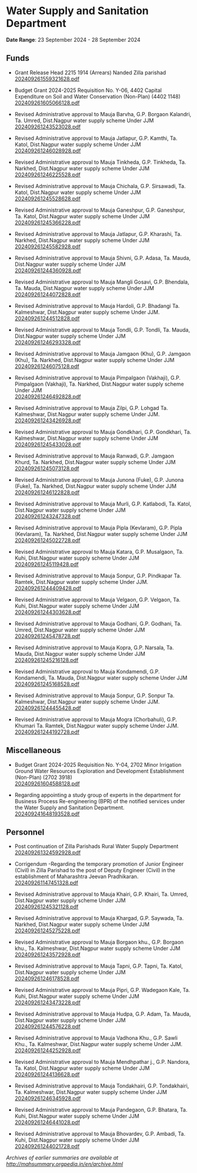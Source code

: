# Water Supply and Sanitation Department

**Date Range**: 23 September 2024 - 28 September 2024


## Funds
- Grant Release Head 2215 1914 (Arrears) Nanded Zilla parishad\
  [202409261559321628.pdf](https://gr.maharashtra.gov.in/Site/Upload/Government%20Resolutions/English/202409261559321628.pdf)

- Budget Grant 2024-2025 Requisition No. Y-06, 4402 Capital Expenditure on Soil and Water Conservation (Non-Plan) (4402 1148)\
  [202409261605066128.pdf](https://gr.maharashtra.gov.in/Site/Upload/Government%20Resolutions/English/202409261605066128.pdf)

- Revised Administrative approval to Mauja Barvha, G.P. Borgaon Kalandri, Ta. Umred, Dist.Nagpur water supply scheme Under JJM\
  [202409261243523028.pdf](https://gr.maharashtra.gov.in/Site/Upload/Government%20Resolutions/English/202409261243523028.pdf)

- Revised Administrative approval to Mauja Jatlapur, G.P. Kamthi, Ta. Katol, Dist.Nagpur water supply scheme Under JJM\
  [202409261246028928.pdf](https://gr.maharashtra.gov.in/Site/Upload/Government%20Resolutions/English/202409261246028928.pdf)

- Revised Administrative approval to Mauja Tinkheda, G.P. Tinkheda, Ta. Narkhed, Dist.Nagpur water supply scheme Under JJM\
  [202409261246225528.pdf](https://gr.maharashtra.gov.in/Site/Upload/Government%20Resolutions/English/202409261246225528.pdf)

- Revised Administrative approval to Mauja Chichala, G.P. Sirsawadi, Ta. Katol, Dist.Nagpur water supply scheme Under JJM\
  [202409261245528628.pdf](https://gr.maharashtra.gov.in/Site/Upload/Government%20Resolutions/English/202409261245528628.pdf)

- Revised Administrative approval to Mauja Ganeshpur, G.P. Ganeshpur, Ta. Katol, Dist.Nagpur water supply scheme Under JJM\
  [202409261245366228.pdf](https://gr.maharashtra.gov.in/Site/Upload/Government%20Resolutions/English/202409261245366228.pdf)

- Revised Administrative approval to Mauja Jatlapur, G.P. Kharashi, Ta. Narkhed, Dist.Nagpur water supply scheme Under JJM\
  [202409261245582928.pdf](https://gr.maharashtra.gov.in/Site/Upload/Government%20Resolutions/English/202409261245582928.pdf)

- Revised Administrative approval to Mauja Shivni, G.P. Adasa, Ta. Mauda, Dist.Nagpur water supply scheme Under JJM\
  [202409261244360928.pdf](https://gr.maharashtra.gov.in/Site/Upload/Government%20Resolutions/English/202409261244360928.pdf)

- Revised Administrative approval to Mauja Mangli Gosavi, G.P. Bhendala, Ta. Mauda, Dist.Nagpur water supply scheme Under JJM\
  [202409261244072828.pdf](https://gr.maharashtra.gov.in/Site/Upload/Government%20Resolutions/English/202409261244072828.pdf)

- Revised Administrative approval to Mauja Hardoli, G.P. Bhadangi Ta. Kalmeshwar, Dist.Nagpur water supply scheme Under JJM.\
  [202409261244512828.pdf](https://gr.maharashtra.gov.in/Site/Upload/Government%20Resolutions/English/202409261244512828.pdf)

- Revised Administrative approval to Mauja Tondli, G.P. Tondli, Ta. Mauda, Dist.Nagpur water supply scheme Under JJM\
  [202409261246293328.pdf](https://gr.maharashtra.gov.in/Site/Upload/Government%20Resolutions/English/202409261246293328.pdf)

- Revised Administrative approval to Mauja Jamgaon (Khu), G.P. Jamgaon (Khu), Ta. Narkhed, Dist.Nagpur water supply scheme Under JJM\
  [202409261246075128.pdf](https://gr.maharashtra.gov.in/Site/Upload/Government%20Resolutions/English/202409261246075128.pdf)

- Revised Administrative approval to Mauja Pimpalgaon (Vakhaji), G.P. Pimpalgaon (Vakhaji), Ta. Narkhed, Dist.Nagpur water supply scheme Under JJM\
  [202409261246492828.pdf](https://gr.maharashtra.gov.in/Site/Upload/Government%20Resolutions/English/202409261246492828.pdf)

- Revised Administrative approval to Mauja Zilpi, G.P. Lohgad Ta. Kalmeshwar, Dist.Nagpur water supply scheme Under JJM.\
  [202409261243426928.pdf](https://gr.maharashtra.gov.in/Site/Upload/Government%20Resolutions/English/202409261243426928.pdf)

- Revised Administrative approval to Mauja Gondkhari, G.P. Gondkhari, Ta. Kalmeshwar, Dist.Nagpur water supply scheme Under JJM\
  [202409261245433028.pdf](https://gr.maharashtra.gov.in/Site/Upload/Government%20Resolutions/English/202409261245433028.pdf)

- Revised Administrative approval to Mauja Ranwadi, G.P. Jamgaon Khurd, Ta. Narkhed, Dist.Nagpur water supply scheme Under JJM\
  [202409261245073128.pdf](https://gr.maharashtra.gov.in/Site/Upload/Government%20Resolutions/English/202409261245073128.pdf)

- Revised Administrative approval to Mauja Junona (Fuke), G.P. Junona (Fuke), Ta. Narkhed, Dist.Nagpur water supply scheme Under JJM\
  [202409261246122828.pdf](https://gr.maharashtra.gov.in/Site/Upload/Government%20Resolutions/English/202409261246122828.pdf)

- Revised Administrative approval to Mauja Murli, G.P. Katlabodi, Ta. Katol, Dist.Nagpur water supply scheme Under JJM\
  [202409261243247328.pdf](https://gr.maharashtra.gov.in/Site/Upload/Government%20Resolutions/English/202409261243247328.pdf)

- Revised Administrative approval to Mauja Pipla (Kevlaram), G.P. Pipla (Kevlaram), Ta. Narkhed, Dist.Nagpur water supply scheme Under JJM\
  [202409261245022728.pdf](https://gr.maharashtra.gov.in/Site/Upload/Government%20Resolutions/English/202409261245022728.pdf)

- Revised Administrative approval to Mauja Katara, G.P. Musalgaon, Ta. Kuhi, Dist.Nagpur water supply scheme Under JJM\
  [202409261245119428.pdf](https://gr.maharashtra.gov.in/Site/Upload/Government%20Resolutions/English/202409261245119428.pdf)

- Revised Administrative approval to Mauja Sonpur, G.P. Pindkapar Ta. Ramtek, Dist.Nagpur water supply scheme Under JJM.\
  [202409261244409428.pdf](https://gr.maharashtra.gov.in/Site/Upload/Government%20Resolutions/English/202409261244409428.pdf)

- Revised Administrative approval to Mauja Velgaon, G.P. Velgaon, Ta. Kuhi, Dist.Nagpur water supply scheme Under JJM\
  [202409261244303628.pdf](https://gr.maharashtra.gov.in/Site/Upload/Government%20Resolutions/English/202409261244303628.pdf)

- Revised Administrative approval to Mauja Godhani, G.P. Godhani, Ta. Umred, Dist.Nagpur water supply scheme Under JJM\
  [202409261245478728.pdf](https://gr.maharashtra.gov.in/Site/Upload/Government%20Resolutions/English/202409261245478728.pdf)

- Revised Administrative approval to Mauja Kopra, G.P. Narsala, Ta. Mauda, Dist.Nagpur water supply scheme Under JJM\
  [202409261245216128.pdf](https://gr.maharashtra.gov.in/Site/Upload/Government%20Resolutions/English/202409261245216128.pdf)

- Revised Administrative approval to Mauja Kondamendi, G.P. Kondamendi, Ta. Mauda, Dist.Nagpur water supply scheme Under JJM\
  [202409261245168528.pdf](https://gr.maharashtra.gov.in/Site/Upload/Government%20Resolutions/English/202409261245168528.pdf)

- Revised Administrative approval to Mauja Sonpur, G.P. Sonpur Ta. Kalmeshwar, Dist.Nagpur water supply scheme Under JJM.\
  [202409261244455428.pdf](https://gr.maharashtra.gov.in/Site/Upload/Government%20Resolutions/English/202409261244455428.pdf)

- Revised Administrative approval to Mauja Mogra (Chorbahuli), G.P. Khumari Ta. Ramtek, Dist.Nagpur water supply scheme Under JJM.\
  [202409261244192728.pdf](https://gr.maharashtra.gov.in/Site/Upload/Government%20Resolutions/English/202409261244192728.pdf)

## Miscellaneous
- Budget Grant 2024-2025 Requisition No. Y-04, 2702 Minor Irrigation Ground Water Resources Exploration and Development Establishment (Non-Plan) (2702 3918)\
  [202409261604588128.pdf](https://gr.maharashtra.gov.in/Site/Upload/Government%20Resolutions/English/202409261604588128.pdf)

- Regarding appointing a study group of experts in the department for Business Process Re-engineering (BPR) of the notified services under the Water Supply and Sanitation Department.\
  [202409241648193528.pdf](https://gr.maharashtra.gov.in/Site/Upload/Government%20Resolutions/English/202409241648193528.pdf)

## Personnel
- Post continuation of Zilla Parishads Rural Water Supply Department\
  [202409261324592928.pdf](https://gr.maharashtra.gov.in/Site/Upload/Government%20Resolutions/English/202409261324592928.pdf)

- Corrigendum -Regarding the temporary promotion  of Junior Engineer (Civil) in  Zilla Parishad to the post of Deputy Engineer (Civil) in the establishment of Maharashtra Jeevan Pradhikaran.\
  [202409261147451328.pdf](https://gr.maharashtra.gov.in/Site/Upload/Government%20Resolutions/English/202409261147451328.pdf)

- Revised Administrative approval to Mauja Khairi, G.P. Khairi, Ta. Umred, Dist.Nagpur water supply scheme Under JJM\
  [202409261245321128.pdf](https://gr.maharashtra.gov.in/Site/Upload/Government%20Resolutions/English/202409261245321128.pdf)

- Revised Administrative approval to Mauja Khargad, G.P. Saywada, Ta. Narkhed, Dist.Nagpur water supply scheme Under JJM\
  [202409261245275228.pdf](https://gr.maharashtra.gov.in/Site/Upload/Government%20Resolutions/English/202409261245275228.pdf)

- Revised Administrative approval to Mauja Borgaon khu., G.P. Borgaon khu., Ta. Kalmeshwar, Dist.Nagpur water supply scheme Under JJM\
  [202409261243572928.pdf](https://gr.maharashtra.gov.in/Site/Upload/Government%20Resolutions/English/202409261243572928.pdf)

- Revised Administrative approval to Mauja Tapni, G.P. Tapni, Ta. Katol, Dist.Nagpur water supply scheme Under JJM\
  [202409261246178528.pdf](https://gr.maharashtra.gov.in/Site/Upload/Government%20Resolutions/English/202409261246178528.pdf)

- Revised Administrative approval to Mauja Pipri, G.P. Wadegaon Kale, Ta. Kuhi, Dist.Nagpur water supply scheme Under JJM\
  [202409261243473228.pdf](https://gr.maharashtra.gov.in/Site/Upload/Government%20Resolutions/English/202409261243473228.pdf)

- Revised Administrative approval to Mauja Hudpa, G.P. Adam, Ta. Mauda, Dist.Nagpur water supply scheme Under JJM\
  [202409261244576228.pdf](https://gr.maharashtra.gov.in/Site/Upload/Government%20Resolutions/English/202409261244576228.pdf)

- Revised Administrative approval to Mauja Vadhona Khu., G.P. Sawli Khu., Ta. Kalmeshwar, Dist.Nagpur water supply scheme Under JJM.\
  [202409261244252928.pdf](https://gr.maharashtra.gov.in/Site/Upload/Government%20Resolutions/English/202409261244252928.pdf)

- Revised Administrative approval to Mauja Mendhpathar j., G.P. Nandora, Ta. Katol, Dist.Nagpur water supply scheme Under JJM\
  [202409261244136628.pdf](https://gr.maharashtra.gov.in/Site/Upload/Government%20Resolutions/English/202409261244136628.pdf)

- Revised Administrative approval to Mauja Tondakhairi, G.P. Tondakhairi, Ta. Kalmeshwar, Dist.Nagpur water supply scheme Under JJM\
  [202409261246345928.pdf](https://gr.maharashtra.gov.in/Site/Upload/Government%20Resolutions/English/202409261246345928.pdf)

- Revised Administrative approval to Mauja Pandegaon, G.P. Bhatara, Ta. Kuhi, Dist.Nagpur water supply scheme Under JJM\
  [202409261246441028.pdf](https://gr.maharashtra.gov.in/Site/Upload/Government%20Resolutions/English/202409261246441028.pdf)

- Revised Administrative approval to Mauja Bhovardev, G.P. Ambadi, Ta. Kuhi, Dist.Nagpur water supply scheme Under JJM\
  [202409261244021728.pdf](https://gr.maharashtra.gov.in/Site/Upload/Government%20Resolutions/English/202409261244021728.pdf)


*Archives of earlier summaries are available at http://mahsummary.orgpedia.in/en/archive.html*